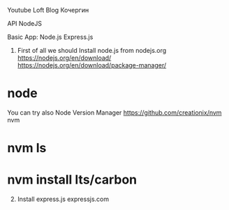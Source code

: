 Youtube
Loft Blog
Кочергин

API NodeJS

Basic App: Node.js Express.js

1. First of all we should 
Install node.js from nodejs.org
https://nodejs.org/en/download/
https://nodejs.org/en/download/package-manager/
# node

You can try also Node Version Manager
https://github.com/creationix/nvm
nvm
# nvm ls
# nvm install lts/carbon

2. Install express.js
expressjs.com
